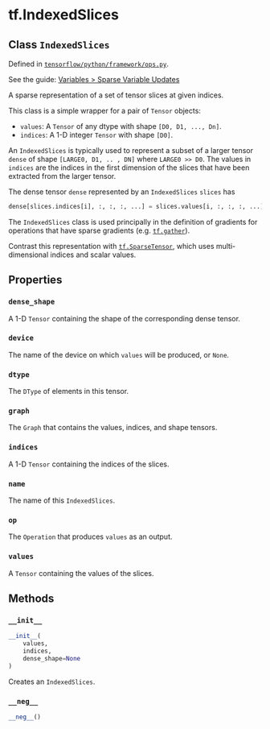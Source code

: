 <div itemscope itemtype="http://developers.google.com/ReferenceObject">
<meta itemprop="name" content="tf.IndexedSlices" />
<meta itemprop="property" content="dense_shape"/>
<meta itemprop="property" content="device"/>
<meta itemprop="property" content="dtype"/>
<meta itemprop="property" content="graph"/>
<meta itemprop="property" content="indices"/>
<meta itemprop="property" content="name"/>
<meta itemprop="property" content="op"/>
<meta itemprop="property" content="values"/>
<meta itemprop="property" content="__init__"/>
<meta itemprop="property" content="__neg__"/>
</div>

# tf.IndexedSlices

## Class `IndexedSlices`





Defined in [`tensorflow/python/framework/ops.py`](https://www.tensorflow.org/code/tensorflow/python/framework/ops.py).

See the guide: [Variables > Sparse Variable Updates](../../../api_guides/python/state_ops.md#Sparse_Variable_Updates)

A sparse representation of a set of tensor slices at given indices.

This class is a simple wrapper for a pair of `Tensor` objects:

* `values`: A `Tensor` of any dtype with shape `[D0, D1, ..., Dn]`.
* `indices`: A 1-D integer `Tensor` with shape `[D0]`.

An `IndexedSlices` is typically used to represent a subset of a larger
tensor `dense` of shape `[LARGE0, D1, .. , DN]` where `LARGE0 >> D0`.
The values in `indices` are the indices in the first dimension of
the slices that have been extracted from the larger tensor.

The dense tensor `dense` represented by an `IndexedSlices` `slices` has

```python
dense[slices.indices[i], :, :, :, ...] = slices.values[i, :, :, :, ...]
```

The `IndexedSlices` class is used principally in the definition of
gradients for operations that have sparse gradients
(e.g. [`tf.gather`](../tf/gather.md)).

Contrast this representation with
[`tf.SparseTensor`](../tf/SparseTensor.md),
which uses multi-dimensional indices and scalar values.

## Properties

<h3 id="dense_shape"><code>dense_shape</code></h3>

A 1-D `Tensor` containing the shape of the corresponding dense tensor.

<h3 id="device"><code>device</code></h3>

The name of the device on which `values` will be produced, or `None`.

<h3 id="dtype"><code>dtype</code></h3>

The `DType` of elements in this tensor.

<h3 id="graph"><code>graph</code></h3>

The `Graph` that contains the values, indices, and shape tensors.

<h3 id="indices"><code>indices</code></h3>

A 1-D `Tensor` containing the indices of the slices.

<h3 id="name"><code>name</code></h3>

The name of this `IndexedSlices`.

<h3 id="op"><code>op</code></h3>

The `Operation` that produces `values` as an output.

<h3 id="values"><code>values</code></h3>

A `Tensor` containing the values of the slices.



## Methods

<h3 id="__init__"><code>__init__</code></h3>

``` python
__init__(
    values,
    indices,
    dense_shape=None
)
```

Creates an `IndexedSlices`.

<h3 id="__neg__"><code>__neg__</code></h3>

``` python
__neg__()
```





